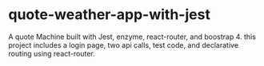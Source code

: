 # quote-weather-app-with-jest
 A quote Machine built with Jest, enzyme, react-router, and boostrap 4.
 this project includes a login page, two api calls, test code, and
 declarative routing using react-router.
